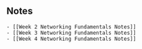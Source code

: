 ## Notes
	- [[Week 2 Networking Fundamentals Notes]]
	- [[Week 3 Networking Fundamentals Notes]]
	- [[Week 4 Networking Fundamentals Notes]]